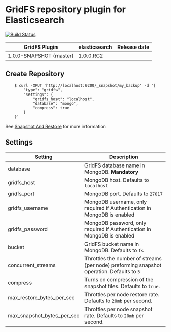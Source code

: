 GridFS repository plugin for Elasticsearch
==================================

[![Build Status](https://travis-ci.org/kzwang/elasticsearch-repository-gridfs.png?branch=master)](https://travis-ci.org/kzwang/elasticsearch-repository-gridfs)



|      GridFS Plugin          | elasticsearch         | Release date |
|-----------------------------|-----------------------|:------------:|
| 1.0.0-SNAPSHOT (master)     | 1.0.0.RC2             |              |



## Create Repository
```
    $ curl -XPUT 'http://localhost:9200/_snapshot/my_backup' -d '{
        "type": "gridfs",
        "settings": {
            "gridfs_host": "localhost",
            "database": "mongo",
            "compress": true
        }
    }'
```

See [Snapshot And Restore](http://www.elasticsearch.org/guide/en/elasticsearch/reference/1.x/modules-snapshots.html) for more information


## Settings
|  Setting                            |   Description
|-------------------------------------|------------------------------------------------------------
| database                            | GridFS database name in MongoDB. **Mandatory**
| gridfs_host                         | MongoDB host. Defaults to `localhost`
| gridfs_port                         | MongoDB port. Defaults to `27017`
| gridfs_username                     | MongoDB username, only required if Authentication in MongoDB is enabled
| gridfs_password                     | MongoDB password, only required if Authentication in MongoDB is enabled
| bucket                              | GridFS bucket name in MongoDB. Defaults to `fs`
| concurrent_streams                  | Throttles the number of streams (per node) preforming snapshot operation. Defaults to `5`
| compress                            | Turns on compression of the snapshot files. Defaults to `true`.
| max_restore_bytes_per_sec          | Throttles per node restore rate. Defaults to `20mb` per second.
| max_snapshot_bytes_per_sec         | Throttles per node snapshot rate. Defaults to `20mb` per second.